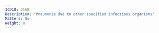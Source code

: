 ```yaml
---
ICD10: J168
Description: "Pneumonia due to other specified infectious organisms"
Matters: No
Weight: 0
---
```


